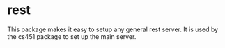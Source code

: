 # rest
This package makes it easy to setup any general rest server. It is used by the cs451 package
to set up the main server.